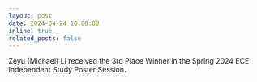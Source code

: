 ```yaml
---
layout: post
date: 2024-04-24 10:00:00
inline: true
related_posts: false
---
```


Zeyu (Michael) Li received the 3rd Place Winner in the Spring 2024 ECE Independent Study Poster Session.